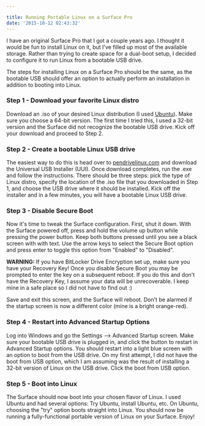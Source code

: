 ```yaml
---

title: Running Portable Linux on a Surface Pro
date: '2015-10-12 02:43:32'
---
```


I have an original Surface Pro that I got a couple years ago. I thought it would be fun to install Linux on it, but I've filled up most of the available storage. Rather than trying to create space for a dual-boot setup, I decided to configure it to run Linux from a bootable USB drive.

The steps for installing Linux on a Surface Pro should be the same, as the bootable USB should offer an option to actually perform an installation in addition to booting into Linux.

### Step 1 - Download your favorite Linux distro

Download an .iso of your desired Linux distribution (I used [Ubuntu](http://www.ubuntu.com/download/desktop)). Make sure you choose a 64-bit version. The first time I tried this, I used a 32-bit version and the Surface did not recognize the bootable USB drive. Kick off your download and proceed to Step 2.

### Step 2 - Create a bootable Linux USB drive

The easiest way to do this is head over to [pendrivelinux.com](http://www.pendrivelinux.com) and download the Universal USB Installer (UUI). Once download completes, run the .exe and follow the instructions. There should be three steps: pick the type of Linux distro, specify the location of the .iso file that you downloaded in Step 1, and choose the USB drive where it should be installed. Kick off the installer and in a few minutes, you will have a bootable Linux USB drive.

### Step 3 - Disable Secure Boot

Now it's time to tweak the Surface configuration. First, shut it down. With the Surface powered off, press and hold the volume up button while pressing the power button. Keep both buttons pressed until you see a black screen with with text. Use the arrow keys to select the Secure Boot option and press enter to toggle this option from "Enabled" to "Disabled".

**WARNING:** If you have BitLocker Drive Encryption set up, make sure you have your Recovery Key! Once you disable Secure Boot you may be prompted to enter the key on a subsequent reboot. If you do this and don't have the Recovery Key, I assume your data will be unrecoverable. I keep mine in a safe place so I did not have to find out :)

Save and exit this screen, and the Surface will reboot. Don't be alarmed if the startup screen is now a different color (mine is a bright orange-red).

### Step 4 - Restart into Advanced Startup Options

Log into Windows and go the Settings --> Advanced Startup screen. Make sure your bootable USB drive is plugged in, and click the button to restart in Advanced Startup options. You should restart into a light blue screen with an option to boot from the USB drive. On my first attempt, I did not have the boot from USB option, which I am assuming was the result of installing a 32-bit version of Linux on the USB drive. Click the boot from USB option.

### Step 5 - Boot into Linux

The Surface should now boot into your chosen flavor of Linux. I used Ubuntu and had several options: Try Ubuntu, install Ubuntu, etc. On Ubuntu, choosing the "try" option boots straight into Linux. You should now be running a fully-functional portable version of Linux on your Surface. Enjoy!
